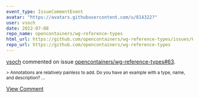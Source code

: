 ```yaml
---
event_type: IssueCommentEvent
avatar: "https://avatars.githubusercontent.com/u/814322?"
user: vsoch
date: 2022-07-08
repo_name: opencontainers/wg-reference-types
html_url: https://github.com/opencontainers/wg-reference-types/issues/63
repo_url: https://github.com/opencontainers/wg-reference-types
---
```


<a href='https://github.com/vsoch' target='_blank'>vsoch</a> commented on issue <a href='https://github.com/opencontainers/wg-reference-types/issues/63' target='_blank'>opencontainers/wg-reference-types#63</a>.

<small>> Annotations are relatively painless to add. Do you have an example with a type, name, and description? ...</small>

<a href='https://github.com/opencontainers/wg-reference-types/issues/63' target='_blank'>View Comment</a>